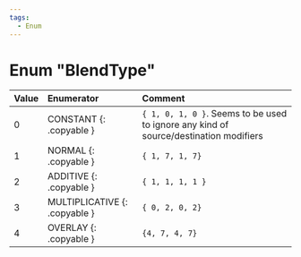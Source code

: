 ```yaml
---
tags:
  - Enum
---
```

# Enum "BlendType"
|Value|Enumerator|Comment|
|:--|:--|:--|
|0 |CONSTANT {: .copyable } | `{ 1, 0, 1, 0 }`. Seems to be used to ignore any kind of source/destination modifiers |
|1 |NORMAL {: .copyable } | `{ 1, 7, 1, 7}` |
|2 |ADDITIVE {: .copyable } | `{ 1, 1, 1, 1 }` |
|3 |MULTIPLICATIVE {: .copyable } | `{ 0, 2, 0, 2}` |
|4 |OVERLAY {: .copyable } | `{4, 7, 4, 7}` |